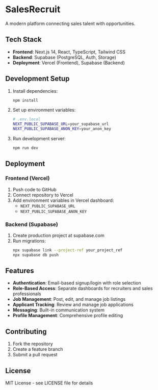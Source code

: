 # SalesRecruit

A modern platform connecting sales talent with opportunities.

## Tech Stack

- **Frontend**: Next.js 14, React, TypeScript, Tailwind CSS
- **Backend**: Supabase (PostgreSQL, Auth, Storage)
- **Deployment**: Vercel (Frontend), Supabase (Backend)

## Development Setup

1. Install dependencies:
   ```bash
   npm install
   ```

2. Set up environment variables:
   ```bash
   # .env.local
   NEXT_PUBLIC_SUPABASE_URL=your_supabase_url
   NEXT_PUBLIC_SUPABASE_ANON_KEY=your_anon_key
   ```

3. Run development server:
   ```bash
   npm run dev
   ```

## Deployment

### Frontend (Vercel)

1. Push code to GitHub
2. Connect repository to Vercel
3. Add environment variables in Vercel dashboard:
   - `NEXT_PUBLIC_SUPABASE_URL`
   - `NEXT_PUBLIC_SUPABASE_ANON_KEY`

### Backend (Supabase)

1. Create production project at supabase.com
2. Run migrations:
   ```bash
   npx supabase link --project-ref your_project_ref
   npx supabase db push
   ```

## Features

- **Authentication**: Email-based signup/login with role selection
- **Role-Based Access**: Separate dashboards for recruiters and sales professionals
- **Job Management**: Post, edit, and manage job listings
- **Applicant Tracking**: Review and manage job applications
- **Messaging**: Built-in communication system
- **Profile Management**: Comprehensive profile editing

## Contributing

1. Fork the repository
2. Create a feature branch
3. Submit a pull request

## License

MIT License - see LICENSE file for details
